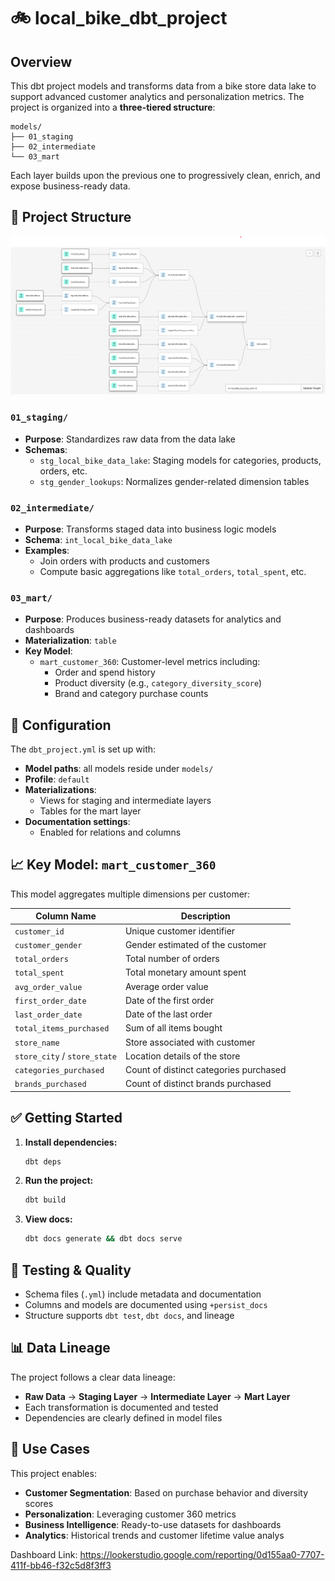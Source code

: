 # 🚲 local_bike_dbt_project

## Overview

This dbt project models and transforms data from a bike store data lake to support advanced customer analytics and personalization metrics. The project is organized into a **three-tiered structure**:

```
models/
├── 01_staging
├── 02_intermediate
└── 03_mart
```

Each layer builds upon the previous one to progressively clean, enrich, and expose business-ready data.

## 📁 Project Structure

![Data Lineage](lineage.png)

### `01_staging/`
- **Purpose**: Standardizes raw data from the data lake
- **Schemas**:
  - `stg_local_bike_data_lake`: Staging models for categories, products, orders, etc.
  - `stg_gender_lookups`: Normalizes gender-related dimension tables

### `02_intermediate/`
- **Purpose**: Transforms staged data into business logic models
- **Schema**: `int_local_bike_data_lake`
- **Examples**:
  - Join orders with products and customers
  - Compute basic aggregations like `total_orders`, `total_spent`, etc.

### `03_mart/`
- **Purpose**: Produces business-ready datasets for analytics and dashboards
- **Materialization**: `table`
- **Key Model**:
  - `mart_customer_360`: Customer-level metrics including:
    - Order and spend history
    - Product diversity (e.g., `category_diversity_score`)
    - Brand and category purchase counts

## 🔧 Configuration

The `dbt_project.yml` is set up with:

- **Model paths**: all models reside under `models/`
- **Profile**: `default`
- **Materializations**:
  - Views for staging and intermediate layers
  - Tables for the mart layer
- **Documentation settings**:
  - Enabled for relations and columns

## 📈 Key Model: `mart_customer_360`

This model aggregates multiple dimensions per customer:

| Column Name | Description |
|-------------|-------------|
| `customer_id` | Unique customer identifier |
| `customer_gender` | Gender estimated of the customer |
| `total_orders` | Total number of orders |
| `total_spent` | Total monetary amount spent |
| `avg_order_value` | Average order value |
| `first_order_date` | Date of the first order |
| `last_order_date` | Date of the last order |
| `total_items_purchased` | Sum of all items bought |
| `store_name` | Store associated with customer |
| `store_city` / `store_state` | Location details of the store |
| `categories_purchased` | Count of distinct categories purchased |
| `brands_purchased` | Count of distinct brands purchased |

## ✅ Getting Started

1. **Install dependencies:**
   ```bash
   dbt deps
   ```

2. **Run the project:**
   ```bash
   dbt build
   ```

3. **View docs:**
   ```bash
   dbt docs generate && dbt docs serve
   ```

## 🧪 Testing & Quality

- Schema files (`.yml`) include metadata and documentation
- Columns and models are documented using `+persist_docs`
- Structure supports `dbt test`, `dbt docs`, and lineage

## 📊 Data Lineage

The project follows a clear data lineage:
- **Raw Data** → **Staging Layer** → **Intermediate Layer** → **Mart Layer**
- Each transformation is documented and tested
- Dependencies are clearly defined in model files

## 🎯 Use Cases

This project enables:
- **Customer Segmentation**: Based on purchase behavior and diversity scores
- **Personalization**: Leveraging customer 360 metrics
- **Business Intelligence**: Ready-to-use datasets for dashboards
- **Analytics**: Historical trends and customer lifetime value analys

Dashboard Link: https://lookerstudio.google.com/reporting/0d155aa0-7707-411f-bb46-f32c5d8f3ff3


